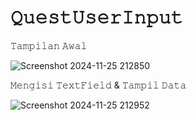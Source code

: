 # 𝚀𝚞𝚎𝚜𝚝𝚄𝚜𝚎𝚛𝙸𝚗𝚙𝚞𝚝

𝚃𝚊𝚖𝚙𝚒𝚕𝚊𝚗 𝙰𝚠𝚊𝚕

![Screenshot 2024-11-25 212850](https://github.com/user-attachments/assets/fa423e5b-8c83-4e00-9909-62de9d95f275)

𝙼𝚎𝚗𝚐𝚒𝚜𝚒 𝚃𝚎𝚡𝚝𝙵𝚒𝚎𝚕𝚍 & 𝚃𝚊𝚖𝚙𝚒𝚕 𝙳𝚊𝚝𝚊

![Screenshot 2024-11-25 212952](https://github.com/user-attachments/assets/cb6884d5-8842-4ea9-bcea-02890399d86e)
